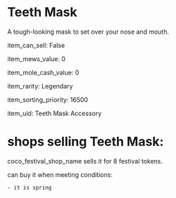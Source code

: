 # Teeth Mask

A tough-looking mask to set over your nose and mouth.

item_can_sell: False

item_mews_value: 0

item_mole_cash_value: 0

item_rarity: Legendary

item_sorting_priority: 16500

item_uid: Teeth Mask Accessory

# shops selling Teeth Mask:

coco_festival_shop_name sells it for 8 festival tokens.

  can buy it when meeting conditions: 

    - it is spring